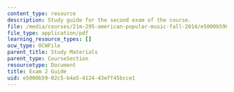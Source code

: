 ```yaml
---
content_type: resource
description: Study guide for the second exam of the course.
file: /media/courses/21m-295-american-popular-music-fall-2014/e5000b5902c5b4a5412443eff45bcce1_MIT21M_295F14_Exam2_Guide.pdf
file_type: application/pdf
learning_resource_types: []
ocw_type: OCWFile
parent_title: Study Materials
parent_type: CourseSection
resourcetype: Document
title: Exam 2 Guide
uid: e5000b59-02c5-b4a5-4124-43eff45bcce1
---
```

